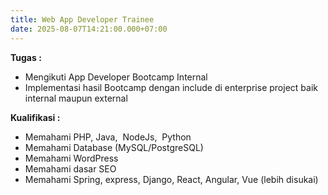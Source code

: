 ```yaml
---
title: Web App Developer Trainee
date: 2025-08-07T14:21:00.000+07:00
---
```




**Tugas :**

* Mengikuti App Developer Bootcamp Internal
* Implementasi hasil Bootcamp dengan include di enterprise project baik internal maupun external

**Kualifikasi :**

* Memahami PHP, Java,  NodeJs,  Python
* Memahami Database (MySQL/PostgreSQL)
* Memahami WordPress
* Memahami dasar SEO
* Memahami Spring, express, Django, React, Angular, Vue (lebih disukai)
